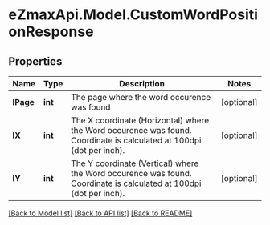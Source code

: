
# eZmaxApi.Model.CustomWordPositionResponse

## Properties

Name | Type | Description | Notes
------------ | ------------- | ------------- | -------------
**IPage** | **int** | The page where the word occurence was found | [optional] 
**IX** | **int** | The X coordinate (Horizontal) where the Word occurence was found.  Coordinate is calculated at 100dpi (dot per inch). | [optional] 
**IY** | **int** | The Y coordinate (Vertical) where the Word occurence was found.  Coordinate is calculated at 100dpi (dot per inch). | [optional] 

[[Back to Model list]](../README.md#documentation-for-models)
[[Back to API list]](../README.md#documentation-for-api-endpoints)
[[Back to README]](../README.md)

